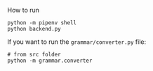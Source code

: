 How to run

```
python -m pipenv shell
python backend.py
``` 

If you want to run the `grammar/converter.py` file:

```
# from src folder
python -m grammar.converter
```